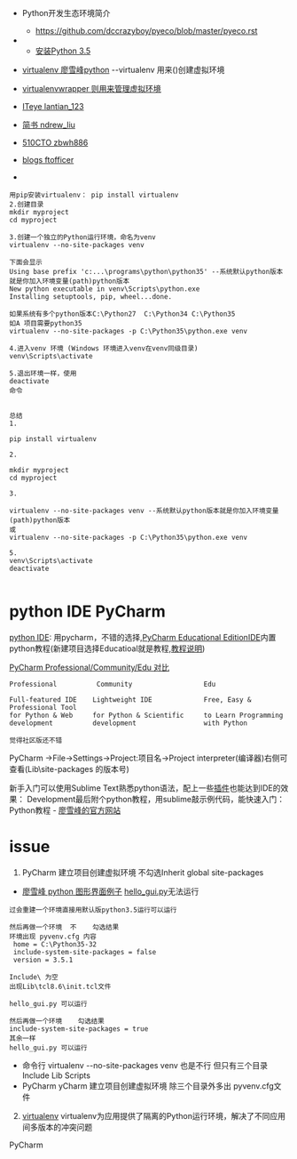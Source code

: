 * Python开发生态环境简介
  * https://github.com/dccrazyboy/pyeco/blob/master/pyeco.rst
* * [安装Python 3.5](http://www.liaoxuefeng.com/wiki/0014316089557264a6b348958f449949df42a6d3a2e542c000/0014316090478912dab2a3a9e8f4ed49d28854b292f85bb000)
* [virtualenv 廖雪峰python](http://www.liaoxuefeng.com/wiki/0014316089557264a6b348958f449949df42a6d3a2e542c000/001432712108300322c61f256c74803b43bfd65c6f8d0d0000) --virtualenv 用来()创建虚拟环境
* [virtualenvwrapper 则用来管理虚拟环境](https://virtualenvwrapper.readthedocs.org/en/latest/install.html)
* [ITeye lantian_123](http://liuzhijun.iteye.com/blog/1872241)

* [简书 ndrew_liu ](http://www.jianshu.com/p/08c657bd34f1)
* [510CTO zbwh886](http://qicheng0211.blog.51cto.com/3958621/1561685)
* [blogs ftofficer](http://blogs.360.cn/blog/how-360-uses-python-1-virtualenv/)
* 
```
用pip安装virtualenv： pip install virtualenv
2.创建目录
mkdir myproject
cd myproject

3.创建一个独立的Python运行环境，命名为venv
virtualenv --no-site-packages venv

下面会显示
Using base prefix 'c:...\programs\python\python35' --系统默认python版本就是你加入环境变量(path)python版本
New python executable in venv\Scripts\python.exe
Installing setuptools, pip, wheel...done.

如果系统有多个python版本C:\Python27  C:\Python34 C:\Python35
如A 项目需要python35
virtualenv --no-site-packages -p C:\Python35\python.exe venv

4.进入venv 环境 (Windows 环境进入venv在venv同级目录)
venv\Scripts\activate

5.退出环境一样，使用
deactivate
命令


总结
1.

pip install virtualenv

2.

mkdir myproject
cd myproject

3.

virtualenv --no-site-packages venv --系统默认python版本就是你加入环境变量(path)python版本
或
virtualenv --no-site-packages -p C:\Python35\python.exe venv

5.
venv\Scripts\activate
deactivate


```



# python IDE PyCharm

[python IDE](https://www.zhihu.com/question/27359349/answer/37136373): 用pycharm，不错的选择,[PyCharm Educational EditionIDE](https://www.jetbrains.com/pycharm-edu/)内置python教程(新建项目选择Educatioal就是教程,[教程说明](https://www.jetbrains.com/pycharm-edu/quickstart/))


[PyCharm Professional/Community/Edu 对比](https://www.jetbrains.com/pycharm/download/#section=windows)
```
Professional          Community                  Edu

Full-featured IDE    Lightweight IDE             Free, Easy & Professional Tool
for Python & Web     for Python & Scientific     to Learn Programming
development          development                 with Python

觉得社区版还不错
```

PyCharm ->File->Settings->Project:项目名->Project interpreter(编译器)右侧可查看(Lib\site-packages 的版本号)

新手入门可以使用Sublime Text熟悉python语法，配上一些[插件](https://github.com/z007/love.appinn.com/issues/18)也能达到IDE的效果： Development最后附个python教程，用sublime敲示例代码，能快速入门：Python教程 - [廖雪峰的官方网站](http://www.liaoxuefeng.com/wiki/0014316089557264a6b348958f449949df42a6d3a2e542c000)



# issue

1. PyCharm 建立项目创建虚拟环境 不勾选Inherit global site-packages
 * [廖雪峰 python 图形界面例子](http://www.liaoxuefeng.com/wiki/0014316089557264a6b348958f449949df42a6d3a2e542c000/00143200341926302f99cf6f6414dca9dfaaf6e5a25a5b1000) [hello_gui.py](https://github.com/michaelliao/learn-python3/blob/master/samples/gui/hello_gui.py)无法运行 
 ```
过会重建一个环境直接用默认版python3.5运行可以运行

然后再做一个环境  不    勾选结果 
环境出现 pyvenv.cfg 内容
  home = C:\Python35-32
  include-system-site-packages = false
  version = 3.5.1

Include\ 为空
出现Lib\tcl8.6\init.tcl文件

hello_gui.py 可以运行

然后再做一个环境    勾选结果 
include-system-site-packages = true
其余一样
hello_gui.py 可以运行
```
 * 命令行 virtualenv --no-site-packages venv 也是不行 但只有三个目录Include Lib Scripts
 * PyCharm yCharm 建立项目创建虚拟环境 除三个目录外多出 pyvenv.cfg文件
 
2.  [virtualenv](http://www.liaoxuefeng.com/wiki/0014316089557264a6b348958f449949df42a6d3a2e542c000/001432712108300322c61f256c74803b43bfd65c6f8d0d0000) 
   virtualenv为应用提供了隔离的Python运行环境，解决了不同应用间多版本的冲突问题
   


PyCharm 
<script src="https://gist.github.com/z007/12daaa65043092ae3aae.js"></script>
